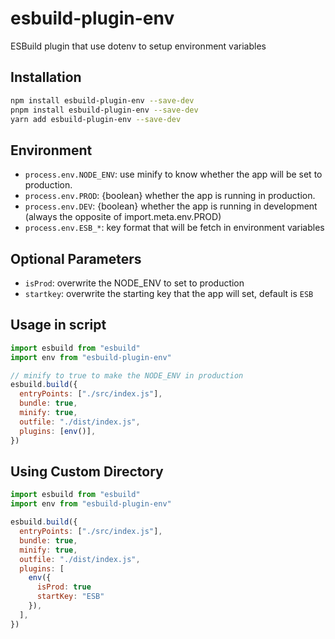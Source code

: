 # esbuild-plugin-env

ESBuild plugin that use dotenv to setup environment variables

## Installation

```bash
npm install esbuild-plugin-env --save-dev
pnpm install esbuild-plugin-env --save-dev
yarn add esbuild-plugin-env --save-dev
```

## Environment

- `process.env.NODE_ENV`: use minify to know whether the app will be set to production.
- `process.env.PROD`: {boolean} whether the app is running in production.
- `process.env.DEV`: {boolean} whether the app is running in development (always the opposite of import.meta.env.PROD)
- `process.env.ESB_*`: key format that will be fetch in environment variables

## Optional Parameters

- `isProd`: overwrite the NODE_ENV to set to production
- `startkey`: overwrite the starting key that the app will set, default is `ESB`

## Usage in script

```javascript
import esbuild from "esbuild"
import env from "esbuild-plugin-env"

// minify to true to make the NODE_ENV in production
esbuild.build({
  entryPoints: ["./src/index.js"],
  bundle: true,
  minify: true,
  outfile: "./dist/index.js",
  plugins: [env()],
})
```

## Using Custom Directory

```javascript
import esbuild from "esbuild"
import env from "esbuild-plugin-env"

esbuild.build({
  entryPoints: ["./src/index.js"],
  bundle: true,
  minify: true,
  outfile: "./dist/index.js",
  plugins: [
    env({
      isProd: true
      startKey: "ESB"
    }),
  ],
})
```
